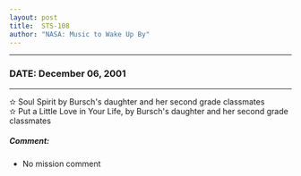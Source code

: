 ```yaml
---
layout: post
title:  STS-108
author: "NASA: Music to Wake Up By"
---
```


----
### DATE: December 06, 2001
----
✫ Soul Spirit by Bursch's daughter and her second grade classmates  &nbsp;<br />✫ Put a Little Love in Your Life, by Bursch's daughter and her second grade classmates

##### Comment:
* No mission comment
